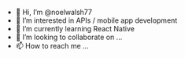 - 👋 Hi, I’m @noelwalsh77
- 👀 I’m interested in APIs / mobile app development
- 🌱 I’m currently learning React Native
- 💞️ I’m looking to collaborate on ...
- 📫 How to reach me ...

<!---
noelwalsh77/noelwalsh77 is a ✨ special ✨ repository because its `README.md` (this file) appears on your GitHub profile.
You can click the Preview link to take a look at your changes.
--->
